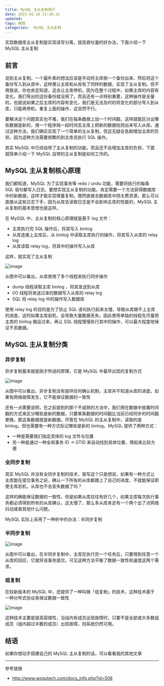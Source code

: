```yaml
---
title: MySQL 主从复制简介
date: 2021-02-16 21:28:31
updated: 
tags: 教程
categories:  MySQL 主从复制
---
```


实现数据库主从复制是实现读写分离，提高吞吐量的好办法，下面介绍一下 MySQL 主从复制

## 前言

说到主从复制，一个最朴素的想法应该是手动将主库倒一个备份出来，然后将这个备份写入到从库中，这样便让主库和从库有了同样的数据，实现了主从复制。但不用我说，你也肯定知道，这会让主库停机，因为在整个过程中，如果主库的内容有变化，我们导出的这份备份就没用了。而且还有一点特别重要，这种操作是全量的，也就说如果之后主库的内容有变化，我们是无法及时的将变化的部分导入到从库，只能再停机，重复上面的操作，这显然不行。

要解决这个问题其实也不难，我们在每条数据上加一个时间戳，这样就能区分出哪些数据是新的，用一个程序隔一段时间去主库上把新的数据给捞出来写入从库。通过这种方法，我们确实实现了一个简单的主从复制，但这无疑会急剧增加主库的负担，因为这种方法需要频繁的到主库去执行 SQL 操作。

其实 MySQL 中已经自带了主从复制的功能，而且还不会增加主库的负担，下面就简单介绍一下 MySQL 自带的主从复制是如何工作的。

## MySQL 主从复制核心原理

我们都知道，MySQL 为了实现事务等 redo / undu 功能，需要将执行的每条 SQL 语句都写入日志。要想实现主从复制的功能，肯定需要一个方法获得数据库中的新数据，这样才能实现增量复制。既然直接去数据库中捞太费资源，那么可以直接从这些日志下手，因为从库去读取日志是不会影响主库的性能的，MySQL 主从复制的基本思想也是这样。

在 MySQL 中，主从复制的核心原理就是基于 log 文件：

- 主库执行完 SQL 操作后，将其写入 binlog
-  从库连接上主库后，从 binlog 中读取主库执行的操作，将其写入从库的 relay log
- 从库读取 relay log，将其中的操作写入从库

这样，就实现了主从复制

![image](https://ced-md-picture.oss-cn-beijing.aliyuncs.com/img/20210216212926.png)

从图中可以看出，从库使用了多个线程来执行同步操作

- dump 线程读取主库 binlog ，将其发送到从库
- I/O 线程将发送过来的数据写入从库的 relay log
- SQL 将 relay log 中的操作写入数据库

使用 relay log 的目的是为了防止 SQL 语句执行起来太慢，导致从库跟不上主库的进度，这时如果主库宕机，会导致大量数据丢失。因此使用单独的线程先尽量把主库的 binlog 搬运过来，再让 SQL 线程慢慢执行其中的操作，可以最大程度地保证不丢数据。

## MySQL 主从复制分类

### 异步复制

异步复制基本就是刚才所说的原理，它是 MySQL 中最早出现的复制方式

![image](https://ced-md-picture.oss-cn-beijing.aliyuncs.com/img/20210216212933.png)

从图中可以看出，异步复制没有提供任何确认机制，主库并不知道从库的进度，如果有网络故障发生，它不能保证数据的一致性

还有一点需要说明，在之前提到的那个不成熟的方法中，我们用在数据中放置时间戳的方式来区分哪些是新的数据，只要某条数据的时间戳比当前已经同步的时间戳更晚，那这条数据就是新数据。尽管在 MySQL 的主从复制中，读取的是 binlog，但也需要有一种方式标记哪些是新的 binlog，MySQL 提供了两种方式：

- 一种是需要我们指定具体的 log 文件与位置
- 另一种是通过一种全局事务 ID -> GTID 来自动找到具体位置，用起来比较方便 


### 全同步复制

其实 MySQL 并没有全同步复制的技术，我写这个只是想说，如果有一种方式让主库能在提交事务之前，确认一下所有的从库都跟上了自己的进度，不就能保证即使主库宕机，从库也不会丢失数据了吗？

这样的确能保证数据的一致性，但是如果从库往往有好几个，如果主库每次执行事务都必须得到所有的从库确认，这太慢了，那么多从库肯定有一个两个出了点网络抖动或者其他什么问题。

MySQL 实际上采用了一种折中的办法：半同步复制

### 半同步复制

![image](https://ced-md-picture.oss-cn-beijing.aliyuncs.com/img/20210216212941.png)

从图中可以看出，在半同步复制中，主库在执行完一个任务后，只要得到任意一个从库的回应，它就将该事务提交。可见这种方法平衡了数据一致性和速度这两个需求。

### 组复制

在较新版本的 MySQL 中，还提供了一种叫做「组复制」的技术，这种技术基于一种分布式协议来保证数据一致性

![image](https://ced-md-picture.oss-cn-beijing.aliyuncs.com/img/20210216212951.png)

这种技术主要是提高容错性，当组内有成员出现故障时，只要不是全部或大多数组成员（组内超过半数的成员）出现故障，则系统仍然可用。

## 结语

如果你想动手搭建自己的 MySQL 主从复制的话，可以看看我的其他文章

---

参考链接

- http://www.woqutech.com/docs_info.php?id=508



